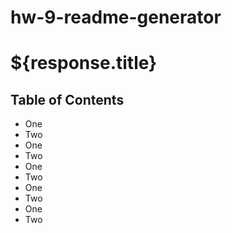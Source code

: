 # hw-9-readme-generator

# ${response.title}
    
## Table of Contents
    

- One
- Two
- One
- Two
- One
- Two
- One
- Two
- One
- Two
